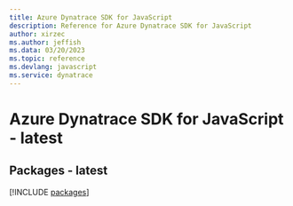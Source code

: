 ```yaml
---
title: Azure Dynatrace SDK for JavaScript
description: Reference for Azure Dynatrace SDK for JavaScript
author: xirzec
ms.author: jeffish
ms.data: 03/20/2023
ms.topic: reference
ms.devlang: javascript
ms.service: dynatrace
---
```

# Azure Dynatrace SDK for JavaScript - latest
## Packages - latest
[!INCLUDE [packages](dynatrace-index.md)]